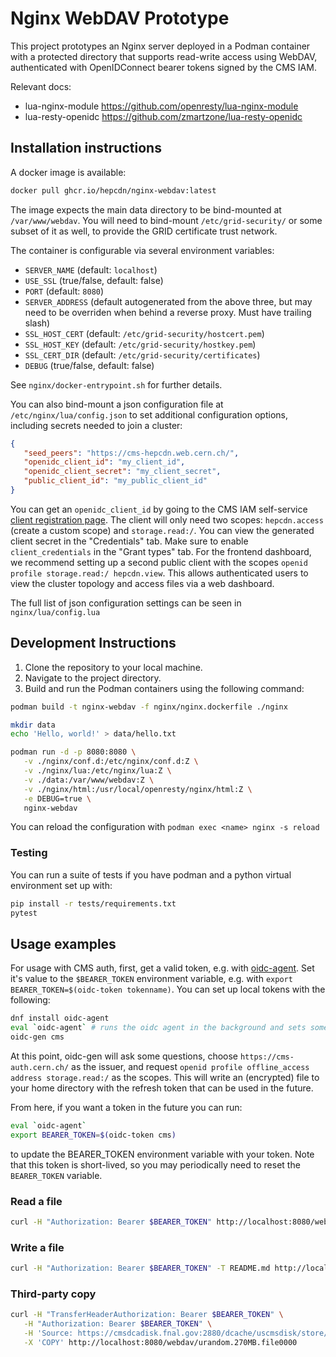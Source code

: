 # Nginx WebDAV Prototype

This project prototypes an Nginx server deployed in a Podman container with a protected directory that supports read-write access using WebDAV, authenticated with OpenIDConnect bearer tokens signed by the CMS IAM.

Relevant docs:
- lua-nginx-module https://github.com/openresty/lua-nginx-module
- lua-resty-openidc https://github.com/zmartzone/lua-resty-openidc

## Installation instructions

A docker image is available:
```sh
docker pull ghcr.io/hepcdn/nginx-webdav:latest
```
The image expects the main data directory to be bind-mounted at `/var/www/webdav`.
You will need to bind-mount `/etc/grid-security/` or some subset of it as well, to
provide the GRID certificate trust network.

The container is configurable via several environment variables:
- `SERVER_NAME` (default: `localhost`)
- `USE_SSL` (true/false, default: false)
- `PORT` (default: `8080`)
- `SERVER_ADDRESS` (default autogenerated from the above three, but may need to be overriden when behind a reverse proxy. Must have trailing slash)
- `SSL_HOST_CERT` (default: `/etc/grid-security/hostcert.pem`)
- `SSL_HOST_KEY` (default: `/etc/grid-security/hostkey.pem`)
- `SSL_CERT_DIR` (default: `/etc/grid-security/certificates`)
- `DEBUG` (true/false, default: false)

See `nginx/docker-entrypoint.sh` for further details.

You can also bind-mount a json configuration file at `/etc/nginx/lua/config.json` 
to set additional configuration options, including secrets needed to join a cluster:
```json
{
   "seed_peers": "https://cms-hepcdn.web.cern.ch/",
   "openidc_client_id": "my_client_id",
   "openidc_client_secret": "my_client_secret",
   "public_client_id": "my_public_client_id"
}
```
You can get an `openidc_client_id` by going to the CMS IAM self-service
[client registration page](https://cms-auth.cern.ch/dashboard#!/home/newClient).
The client will only need two scopes: `hepcdn.access` (create a custom scope) and `storage.read:/`.
You can view the generated client secret in the "Credentials" tab. Make sure to enable
`client_credentials` in the "Grant types" tab. For the frontend dashboard, we recommend
setting up a second public client with the scopes `openid profile storage.read:/ hepcdn.view`.
This allows authenticated users to view the cluster topology and access files via a web dashboard.

The full list of json configuration settings can be seen in `nginx/lua/config.lua`


## Development Instructions

1. Clone the repository to your local machine.
2. Navigate to the project directory.
3. Build and run the Podman containers using the following command:

```sh
podman build -t nginx-webdav -f nginx/nginx.dockerfile ./nginx

mkdir data
echo 'Hello, world!' > data/hello.txt

podman run -d -p 8080:8080 \
   -v ./nginx/conf.d:/etc/nginx/conf.d:Z \
   -v ./nginx/lua:/etc/nginx/lua:Z \
   -v ./data:/var/www/webdav:Z \
   -v ./nginx/html:/usr/local/openresty/nginx/html:Z \
   -e DEBUG=true \
   nginx-webdav
```

You can reload the configuration with `podman exec <name> nginx -s reload`

### Testing

You can run a suite of tests if you have podman and a python virtual environment set up with:

```bash
pip install -r tests/requirements.txt
pytest
```

## Usage examples

For usage with CMS auth, first, get a valid token, e.g. with [oidc-agent](https://wlcg-authz-wg.github.io/wlcg-authz-docs/token-based-authorization/oidc-agent/). Set it's value to the `$BEARER_TOKEN` environment variable, e.g. with `export BEARER_TOKEN=$(oidc-token tokenname)`. You can set up local tokens with the following:

```sh
dnf install oidc-agent
eval `oidc-agent` # runs the oidc agent in the background and sets some variables
oidc-gen cms
```
At this point, oidc-gen will ask some questions, choose `https://cms-auth.cern.ch/` as the issuer, and request `openid profile offline_access address storage.read:/` as the scopes. This will write an (encrypted) file to your home directory with the refresh token that can be used in the future.

From here, if you want a token in the future you can run:
```sh
eval `oidc-agent`
export BEARER_TOKEN=$(oidc-token cms)
```
to update the BEARER_TOKEN environment variable with your token. Note that this token is short-lived, so you may periodically need to reset the `BEARER_TOKEN` variable.


### Read a file

```sh
curl -H "Authorization: Bearer $BEARER_TOKEN" http://localhost:8080/webdav/hello.txt
```

### Write a file

```sh
curl -H "Authorization: Bearer $BEARER_TOKEN" -T README.md http://localhost:8080/webdav/
```

### Third-party copy

```sh
curl -H "TransferHeaderAuthorization: Bearer $BEARER_TOKEN" \
   -H "Authorization: Bearer $BEARER_TOKEN" \
   -H 'Source: https://cmsdcadisk.fnal.gov:2880/dcache/uscmsdisk/store/test/loadtest/source/T1_US_FNAL_Disk/urandom.270MB.file0000' \
   -X 'COPY' http://localhost:8080/webdav/urandom.270MB.file0000
```
